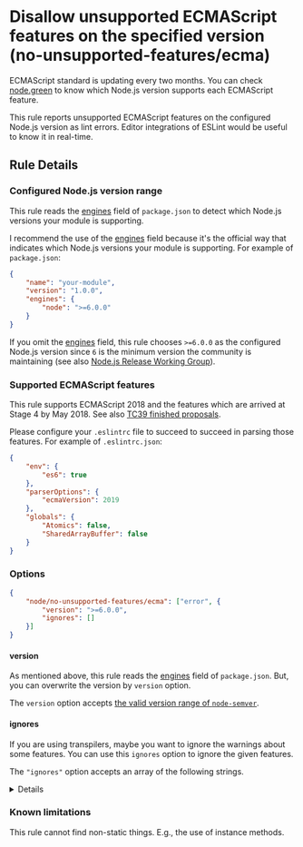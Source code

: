 # Disallow unsupported ECMAScript features on the specified version (no-unsupported-features/ecma)

ECMAScript standard is updating every two months.
You can check [node.green](https://node.green/) to know which Node.js version supports each ECMAScript feature.

This rule reports unsupported ECMAScript features on the configured Node.js version as lint errors.
Editor integrations of ESLint would be useful to know it in real-time.

## Rule Details

### Configured Node.js version range

This rule reads the [engines] field of `package.json` to detect which Node.js versions your module is supporting.

I recommend the use of the [engines] field because it's the official way that indicates which Node.js versions your module is supporting.
For example of `package.json`:

```json
{
    "name": "your-module",
    "version": "1.0.0",
    "engines": {
        "node": ">=6.0.0"
    }
}
```

If you omit the [engines] field, this rule chooses `>=6.0.0` as the configured Node.js version since `6` is the minimum version the community is maintaining (see also [Node.js Release Working Group](https://github.com/nodejs/Release#readme)).

### Supported ECMAScript features

This rule supports ECMAScript 2018 and the features which are arrived at Stage 4 by May 2018.
See also [TC39 finished proposals](https://github.com/tc39/proposals/blob/master/finished-proposals.md).

Please configure your `.eslintrc` file to succeed to succeed in parsing those features.
For example of `.eslintrc.json`:

```json
{
    "env": {
        "es6": true
    },
    "parserOptions": {
        "ecmaVersion": 2019
    },
    "globals": {
        "Atomics": false,
        "SharedArrayBuffer": false
    }
}
```

### Options

```json
{
    "node/no-unsupported-features/ecma": ["error", {
        "version": ">=6.0.0",
        "ignores": []
    }]
}
```

#### version

As mentioned above, this rule reads the [engines] field of `package.json`.
But, you can overwrite the version by `version` option.

The `version` option accepts [the valid version range of `node-semver`](https://github.com/npm/node-semver#range-grammar).

#### ignores

If you are using transpilers, maybe you want to ignore the warnings about some features.
You can use this `ignores` option to ignore the given features.

The `"ignores"` option accepts an array of the following strings.

<details>

**ES2019:**

- `"syntax"`
    - (nothing)
- `"runtime"`
    - (nothing)

**ES2018:**

- `"syntax"`
    - `"asyncIteration"`
    - `"malformedTemplateLiterals"`
    - `"regexpLookbehind"`
    - `"regexpNamedCaptureGroups"`
    - `"regexpS"`
    - `"regexpUnicodeProperties"`
    - `"restSpreadProperties"`
- `"runtime"`
    - (nothing)

**ES2017:**

- `"syntax"`
    - `"asyncFunctions"`
    - `"trailingCommasInFunctions"`
- `"runtime"`
    - `"Atomics"`
    - `"Object.values"`
    - `"Object.entries"`
    - `"Object.getOwnPropertyDescriptors"`
    - `"SharedArrayBuffer"`

**ES2016:**

- `"syntax"`
    - `"exponentialOperators"`
- `"runtime"`
    - (nothing)

**ES2015:**

- `"syntax"`
    - `"arrowFunctions"`
    - `"binaryNumericLiterals"`
    - `"blockScopedFunctions"`
    - `"blockScopedVariables"`
    - `"classes"`
    - `"computedProperties"`
    - `"defaultParameters"`
    - `"destructuring"`
    - `"forOfLoops"`
    - `"generators"`
    - `"modules"`
    - `"new.target"`
    - `"objectSuperProperties"`
    - `"octalNumericLiterals"`
    - `"propertyShorthands"`
    - `"regexpU"`
    - `"regexpY"`
    - `"restParameters"`
    - `"spreadElements"`
    - `"templateLiterals"`
    - `"unicodeCodePointEscapes"`
- `"runtime"`
    - `"Array.from"`
    - `"Array.of"`
    - `"Map"`
    - `"Math.acosh"`
    - `"Math.asinh"`
    - `"Math.atanh"`
    - `"Math.cbrt"`
    - `"Math.clz32"`
    - `"Math.cosh"`
    - `"Math.expm1"`
    - `"Math.fround"`
    - `"Math.hypot"`
    - `"Math.imul"`
    - `"Math.log10"`
    - `"Math.log1p"`
    - `"Math.log2"`
    - `"Math.sign"`
    - `"Math.sinh"`
    - `"Math.tanh"`
    - `"Math.trunc"`
    - `"Number.EPSILON"`
    - `"Number.isFinite"`
    - `"Number.isInteger"`
    - `"Number.isNaN"`
    - `"Number.isSafeInteger"`
    - `"Number.MAX_SAFE_INTEGER"`
    - `"Number.MIN_SAFE_INTEGER"`
    - `"Number.parseFloat"`
    - `"Number.parseInt"`
    - `"Object.assign"`
    - `"Object.getOwnPropertySymbols"`
    - `"Object.is"`
    - `"Object.setPrototypeOf"`
    - `"Promise"`
    - `"Proxy"`
    - `"Reflect"`
    - `"Set"`
    - `"String.fromCodePoint"`
    - `"String.raw"`
    - `"subclassingBuiltins"`
    - `"Symbol"`
    - `"TypedArrays"`
    - `"WeakMap"`
    - `"WeakSet"`

</details>

### Known limitations

This rule cannot find non-static things.
E.g., the use of instance methods.

[engines]: https://docs.npmjs.com/files/package.json#engines
